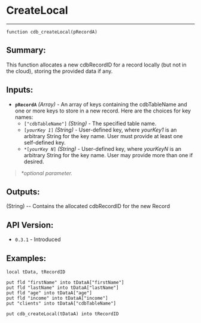 # CreateLocal
---
```
function cdb_createLocal(pRecordA)
```
## Summary:
This function allocates a new cdbRecordID for a record locally (but not in the cloud), storing the provided data if any.

## Inputs:
* **`pRecordA`** *(Array)* - An array of keys containing the cdbTableName and one or more keys to store in a new record. Here are the choices for key names:
    * `["cdbTableName"]` *(String)* - The specified table name.
    * `[`*`yourKey 1`*`]` *(String)* - User-defined key, where *yourKey1* is an arbitrary String for the key name. User must provide at least one self-defined key.
    * `*[`*`yourKey N`*`]` *(String)* - User-defined key, where *yourKeyN* is an arbitrary String for the key name. User may provide more than one if desired.

> _*optional parameter._

## Outputs:
(String) -- Contains the allocated cdbRecordID for the new Record

## API Version:
* `0.3.1` - Introduced

## Examples:
```
local tData, tRecordID

put fld "firstName" into tDataA["firstName"]
put fld "lastName" into tDataA["lastName"]
put fld "age" into tDataA["age"]
put fld "income" into tDataA["income"]
put "clients" into tDataA["cdbTableName"]

put cdb_createLocal(tDataA) into tRecordID
```
